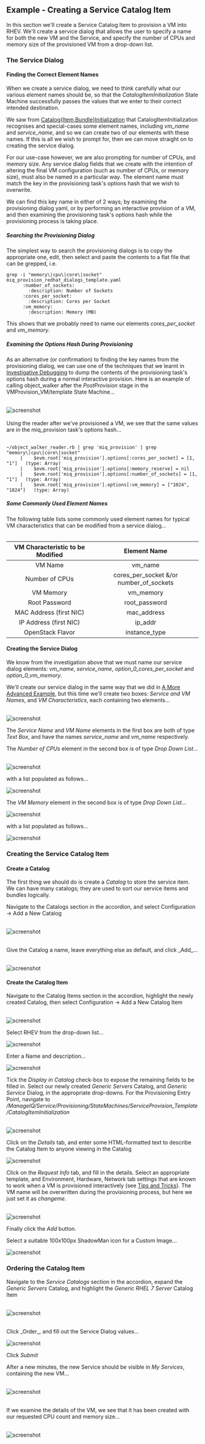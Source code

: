 ## Example - Creating a Service Catalog Item

In this section we'll create a Service Catalog Item to provision a VM into RHEV. We'll create a service dialog that allows the user to specify a name for both the new VM and the Service, and specify the number of CPUs and memory size of the provisioned VM from a drop-down list.

### The Service Dialog

#### Finding the Correct Element Names

When we create a service dialog, we need to think carefully what our various element names should be, so that the _CatalogItemInitialization_ State Machine successfully passes the values that we enter to their correct intended destination.

We saw from [Catalog{Item,Bundle}Initialization](catalogiteminitialization.md) that CatalogItemInitialization recognises and special-cases some element names, including _vm\_name_ and _service\_name_, and so we can create two of our elements with these names. If this is all we wish to prompt for, then we can move straight on to creating the service dialog.

For our use-case however, we are also prompting for number of CPUs, and memory size.
Any service dialog fields that we create with the intention of altering the final VM configuration (such as number of CPUs, or memory size), must also be named in a particular way. The element name must match the key in the provisioning task's options hash that we wish to overwrite.

We can find this key name in either of 2 ways; by examining the provisioning dialog yaml, or by performing an interactive provision of a VM, and then examining the provisioning task's options hash while the provisioning process is taking place.

##### Searching the Provisioning Dialog

The simplest way to search the provisioning dialogs is to copy the appropriate one, edit, then select and paste the contents to a flat file that can be grepped, i.e.

```
grep -i "memory\|cpu\|core\|socket" miq_provision_redhat_dialogs_template.yaml
      :number_of_sockets:
        :description: Number of Sockets
      :cores_per_socket:
        :description: Cores per Socket
      :vm_memory:
        :description: Memory (MB)
```

This shows that we probably need to name our elements _cores\_per\_socket_ and _vm\_memory_.

##### Examining the Options Hash During Provisioning

As an alternative (or confirmation) to finding the key names from the provisioning dialog, we can use one of the techniques that we learnt in [Investigative Debugging](../chapter9/investigative_debugging.md) to dump the contents of the provisioning task's options hash during a normal interactive provision. Here is an example of calling object\_walker after the _PostProvision_ stage in the VMProvision_VM/template State Machine...
<br><br>

![screenshot](images/screenshot17.png)
<br><br>
Using the reader after we've provisioned a VM, we see that the same values are in the miq\_provision task's options hash...
<br><br>

```
~/object_walker_reader.rb | grep 'miq_provision' | grep "memory\|cpu\|core\|socket"
     |    $evm.root['miq_provision'].options[:cores_per_socket] = [1, "1"]   (type: Array)
     |    $evm.root['miq_provision'].options[:memory_reserve] = nil
     |    $evm.root['miq_provision'].options[:number_of_sockets] = [1, "1"]   (type: Array)
     |    $evm.root['miq_provision'].options[:vm_memory] = ["1024", "1024"]   (type: Array)
```

##### Some Commonly Used Element Names

The following table lists some commonly used element names for typical VM characteristics that can be modified from a service dialog...
<br><br>

|   VM Characteristic to be Modified   |   Element Name   |
|:--------------------:|:------------------:|
| VM Name | vm\_name |
| Number of CPUs | cores\_per\_socket &/or number\_of\_sockets |
| VM Memory | vm\_memory |
| Root Password | root\_password |
| MAC Address (first NIC) | mac\_address |
| IP Address (first NIC) | ip\_addr |
| OpenStack Flavor | instance\_type |

#### Creating the Service Dialog

We know from the investigation above that we must name our service dialog elements: _vm\_name_, _service\_name_, _option\_0\_cores\_per\_socket_ and _option\_0\_vm\_memory_.

We'll create our service dialog in the same way that we did in [A More Advanced Example](../chapter5/a_more_advanced_example.md), but this time we'll create two boxes: _Service and VM Names_, and _VM Characteristics_, each containing two elements...
<br><br>

![screenshot](images/screenshot22.png)

The _Service Name_ and _VM Name_ elements in the first box are both of type _Text Box_, and have the names _service\_name_ and _vm\_name_ respectively.

The _Number of CPUs_ element in the second box is of type _Drop Down List_...
<br><br>

![screenshot](images/screenshot18.png?)

with a list populated as follows...

![screenshot](images/screenshot19.png)

The _VM Memory_ element in the second box is of type _Drop Down List_...

![screenshot](images/screenshot20.png?)

with a list populated as follows...

![screenshot](images/screenshot21.png)

### Creating the Service Catalog Item

#### Create a Catalog

The first thing we should do is create a _Catalog_ to store the service item. We can have many catalogs; they are used to sort our service items and bundles logically.

Navigate to the Catalogs section in the accordion, and select Configuration -> Add a New Catalog
<br><br>

![screenshot](images/screenshot23.png)

<br>
Give the Catalog a name, leave everything else as default, and click _Add_...
<br><br>

![screenshot](images/screenshot24.png)

#### Create the Catalog Item

Navigate to the Catalog Items section in the accordion, highlight the newly created Catalog, then select Configuration -> Add a New Catalog Item
<br><br>

![screenshot](images/screenshot25.png)

Select RHEV from the drop-down list...

![screenshot](images/screenshot26.png)

Enter a Name and description...

![screenshot](images/screenshot27.png)

Tick the _Display in Catalog_ check-box to expose the remaining fields to be filled in. Select our newly created _Generic Servers_ Catalog, and _Generic Service_ Dialog, in the appropriate drop-downs. For the Provisioning Entry Point, navigate to _/ManageIQ/Service/Provisioning/StateMachines/ServiceProvision\_Template/CatalogItemInitialization_
<br><br>

![screenshot](images/screenshot28.png?)

Click on the _Details_ tab, and enter some HTML-formatted text to describe the Catalog Item to anyone viewing in the Catalog

![screenshot](images/screenshot30.png)


Click on the _Request Info_ tab, and fill in the details. Select an appropriate template, and Environment, Hardware, Network tab settings that are known to work when a VM is provisioned interactively (see [Tips and Tricks](tips_and_tricks.md)). The VM name will be overwritten during the provisioning process, but here we just set it as _changeme_.
<br><br>

![screenshot](images/screenshot29.png)

Finally click the _Add_ button.

Select a suitable 100x100px ShadowMan icon for a Custom Image...

![screenshot](images/screenshot31.png?)

### Ordering the Catalog Item

Navigate to the _Service Catalogs_ section in the accordion, expand the _Generic Servers_ Catalog, and highlight the _Generic RHEL 7 Server_ Catalog Item
<br><br>

![screenshot](images/screenshot32.png)

<br>
Click _Order_, and fill out the Service Dialog values...

![screenshot](images/screenshot33.png)

Click _Submit_

After a new minutes, the new Service should be visible in _My Services_, containing the new VM...
<br><br>

![screenshot](images/screenshot34.png)

<br>
If we examine the details of the VM, we see that it has been created with our requested CPU count and memory size...
<br><br>

![screenshot](images/screenshot35.png)





